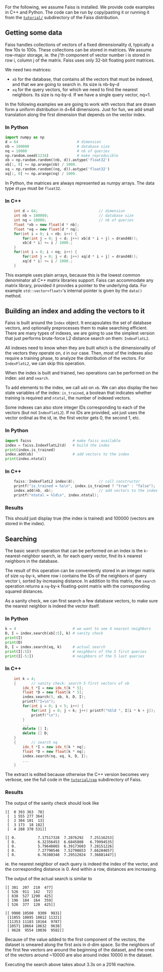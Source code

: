 For the following, we assume Faiss is installed. We provide code examples in C++<!--, Lua --> and Python. The code can be run by copy/pasting it or running it from the [`tutorial/`](https://github.com/facebookresearch/faiss/tree/master/tutorial) subdirectory of the Faiss distribution.

## Getting some data

Faiss handles collections of vectors of a fixed dimensionality d, typically a few 10s to 100s. These collections can be stored in matrices. We assume row-major storage, ie. the j'th component of vector number i is stored in row i, column j of the matrix. Faiss uses only 32-bit floating point matrices.

We need two matrices:

 - `xb` for the database, that contains all the vectors that must be indexed, and that we are going to search in. Its size is nb-by-d
 - `xq` for the query vectors, for which we need to find the nearest neighbors. Its size is nq-by-d. If we have a single query vector, nq=1.

In the following examples we are going to work with vectors that are drawn form a uniform distribution in d=64 dimensions. Just for fun, we add small translation along the first dimension that depends on the vector index.

### In Python

```python
import numpy as np
d = 64                           # dimension
nb = 100000                      # database size
nq = 10000                       # nb of queries
np.random.seed(1234)             # make reproducible
xb = np.random.random((nb, d)).astype('float32')
xb[:, 0] += np.arange(nb) / 1000.
xq = np.random.random((nq, d)).astype('float32')
xq[:, 0] += np.arange(nq) / 1000.
```
In Python, the matrices are always represented as numpy arrays.
The data type `dtype` must be `float32`.

<!--
### In Lua

```lua
  d = 64                           -- dimension
  nb = 100000                      -- database size
  nq = 10000                       -- nb of queries
  torch.manualSeed(1234)           -- make reproducible
  xb = torch.FloatTensor(nb, d):uniform()
  xb:select(2, 1):add((torch.range(1, nb) / 1000):float());
  xq = torch.FloatTensor(nq, d):uniform()
  xq:select(2, 1):add((torch.range(1, nq) / 1000):float());
```
-->

### In C++

```c++
    int d = 64;                            // dimension
    int nb = 100000;                       // database size
    int nq = 10000;                        // nb of queries
    float *xb = new float[d * nb];
    float *xq = new float[d * nq];
    for(int i = 0; i < nb; i++) {
        for(int j = 0; j < d; j++) xb[d * i + j] = drand48();
        xb[d * i] += i / 1000.;
    }
    for(int i = 0; i < nq; i++) {
        for(int j = 0; j < d; j++) xq[d * i + j] = drand48();
        xq[d * i] += i / 1000.;
    }
```

This example uses plain arrays, because this is the lowest common denominator all C++ matrix libraries support. Faiss can accommodate any matrix library, provided it provides a pointer to the underlying data. For example `std::vector<float>`'s internal pointer is given by the `data()` method.


## Building an index and adding the vectors to it

Faiss is built around the `Index` object. It encapsulates the set of database vectors, and optionally preprocesses them to make searching efficient. There are many types of indexes, we are going to use the simplest version that just performs brute-force L2 distance search on them: `IndexFlatL2`.

All indexes need to know when they are built which is the dimensionality of the vectors they operate on, `d` in our case. Then, most of the indexes also require a training phase, to analyze the distribution of the vectors. For `IndexFlatL2`, we can skip this operation.

When the index is built and trained, two operations can be performed on the index: `add` and `search`.

To add elements to the index, we call `add` on `xb`. We can also display the two state variables of the index: `is_trained`, a boolean that indicates whether training is required and `ntotal`, the number of indexed vectors.

Some indexes can also store integer IDs corresponding to each of the vectors (but not `IndexFlatL2`). If no IDs are provided, `add` just uses the vector ordinal as the id, ie. the first vector gets 0, the second 1, etc.

### In Python

```python
import faiss                   # make faiss available
index = faiss.IndexFlatL2(d)   # build the index
print(index.is_trained)
index.add(xb)                  # add vectors to the index
print(index.ntotal)
```

<!--
### In Lua

```lua
  faiss = require 'faiss'
  index = faiss.IndexFlatL2(d)  -- build the index
  print(index.is_trained)
  index:add(xb)                 -- add vectors to the index
  print(index.ntotal)
```
-->

### In C++

```c++
    faiss::IndexFlatL2 index(d);           // call constructor
    printf("is_trained = %s\n", index.is_trained ? "true" : "false");
    index.add(nb, xb);                     // add vectors to the index
    printf("ntotal = %ld\n", index.ntotal);
```

### Results

This should just display true (the index is trained) and 100000 (vectors are stored in the index).

## Searching

The basic search operation that can be performed on an index is the `k`-nearest-neighbor search, ie. for each query vector, find its `k` nearest neighbors in the database.

The result of this operation can be conveniently stored in an integer matrix of size `nq`-by-`k`, where row i contains the IDs of the neighbors of query vector i, sorted by increasing distance. In addition to this matrix, the `search` operation returns a `nq`-by-`k` floating-point matrix with the corresponding squared distances.

As a sanity check, we can first search a few database vectors, to make sure the nearest neighbor is indeed the vector itself.

### In Python

```python
k = 4                          # we want to see 4 nearest neighbors
D, I = index.search(xb[:5], k) # sanity check
print(I)
print(D)
D, I = index.search(xq, k)     # actual search
print(I[:5])                   # neighbors of the 5 first queries
print(I[-5:])                  # neighbors of the 5 last queries
```

<!--
### In Lua

```lua
  k = 4                          -- we want to see 4 nearest neighbors
  D, I = index:search(xb:sub(1, 5), k) -- sanity check
  print(I)
  print(D)
  D, I = index:search(xq, k)     -- actual search
  print(I:sub(1, 5))             -- neighbors of the 5 first queries
  print(I:sub(-5, -1))           -- neighbors of the 5 last queries
```
-->
### In C++

```c++
    int k = 4;
    {       // sanity check: search 5 first vectors of xb
        idx_t *I = new idx_t[k * 5];
        float *D = new float[k * 5];
        index.search(5, xb, k, D, I);
        printf("I=\n");
        for(int i = 0; i < 5; i++) {
            for(int j = 0; j < k; j++) printf("%5ld ", I[i * k + j]);
            printf("\n");
        }
        ...
        delete [] I;
        delete [] D;
    }
    {       // search xq
        idx_t *I = new idx_t[k * nq];
        float *D = new float[k * nq];
        index.search(nq, xq, k, D, I);
        ...
    }
```

The extract is edited because otherwise the C++ version becomes very verbose, see the full code in the [`tutorial/cpp`](https://github.com/facebookresearch/faiss/tree/master/tutorial/cpp) subdirectory of Faiss.

### Results

The output of the sanity check should look like

```
[[  0 393 363  78]
 [  1 555 277 364]
 [  2 304 101  13]
 [  3 173  18 182]
 [  4 288 370 531]]

[[ 0.          7.17517328  7.2076292   7.25116253]
 [ 0.          6.32356453  6.6845808   6.79994535]
 [ 0.          5.79640865  6.39173603  7.28151226]
 [ 0.          7.27790546  7.52798653  7.66284657]
 [ 0.          6.76380348  7.29512024  7.36881447]]
```

ie. the nearest neighbor of each query is indeed the index of the vector, and the corresponding distance is 0. And within a row, distances are increasing.<!-- Note that in Lua, indexing starts at 1, so the first column of the matrix will have an added 1. -->

The output of the actual search is similar to

```
[[ 381  207  210  477]
 [ 526  911  142   72]
 [ 838  527 1290  425]
 [ 196  184  164  359]
 [ 526  377  120  425]]

[[ 9900 10500  9309  9831]
 [11055 10895 10812 11321]
 [11353 11103 10164  9787]
 [10571 10664 10632  9638]
 [ 9628  9554 10036  9582]]
```

Because of the value added to the first component of the vectors, the dataset is smeared along the first axis in d-dim space. So the neighbors of the first few vectors are around the beginning of the dataset, and the ones of the vectors around ~10000 are also around index 10000 in the dataset.

Executing the search above takes about 3.3s on a 2016 machine.